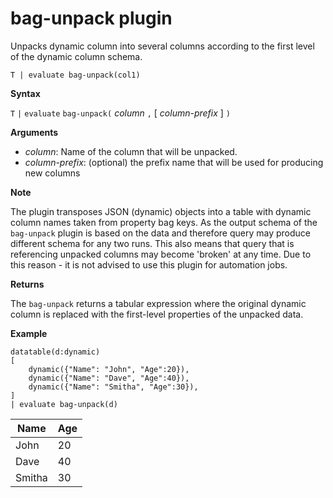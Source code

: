 # bag-unpack plugin

Unpacks dynamic column into several columns according to the first level of the dynamic column schema.

    T | evaluate bag-unpack(col1)

**Syntax**

`T` `|` `evaluate` `bag-unpack(` *column* `,` [ *column-prefix* ] `)`

**Arguments**

* *column*: Name of the column that will be unpacked. 
* *column-prefix*: (optional) the prefix name that will be used for producing new columns


**Note**

The plugin transposes JSON (dynamic) objects into a table with dynamic column names taken from property bag keys.
As the output schema of the `bag-unpack` plugin is based on the data and therefore query may produce different
schema for any two runs. This also means that query that is referencing unpacked columns may become 'broken' at 
any time. Due to this reason - it is not advised to use this plugin for automation jobs.

**Returns**

The `bag-unpack` returns a tabular expression where the original dynamic column is replaced with the first-level properties of the unpacked data.

**Example**

```kusto
datatable(d:dynamic)
[
    dynamic({"Name": "John", "Age":20}),
    dynamic({"Name": "Dave", "Age":40}),
    dynamic({"Name": "Smitha", "Age":30}),
]
| evaluate bag-unpack(d)
```

|Name|Age|
|---|---|
|John|20|
|Dave|40|
|Smitha|30|


